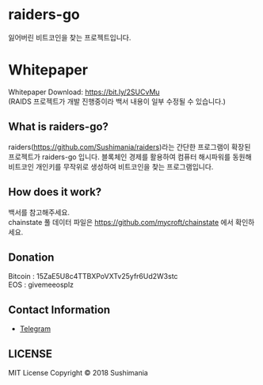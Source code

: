 # raiders-go
잃어버린 비트코인을 찾는 프로젝트입니다.

# Whitepaper
Whitepaper Download: https://bit.ly/2SUCvMu<br>
(RAIDS 프로젝트가 개발 진행중이라 백서 내용이 일부 수정될 수 있습니다.)

## What is raiders-go? 
raiders(https://github.com/Sushimania/raiders)라는 간단한 프로그램이 확장된 프로젝트가 raiders-go 입니다. 블록체인 경제를 활용하여 컴퓨터 해시파워를 동원해 비트코인 개인키를 무작위로 생성하여 비트코인을 찾는 프로그램입니다.

## How does it work?
백서를 참고해주세요.<br>
chainstate 풀 데이터 파일은 https://github.com/mycroft/chainstate 에서 확인하세요.

## Donation
Bitcoin : 15ZaE5U8c4TTBXPoVXTv25yfr6Ud2W3stc<br>
EOS : givemeeosplz

## Contact Information
* [Telegram](https://t.me/RaidsPlatform)

## LICENSE
MIT License Copyright © 2018 Sushimania